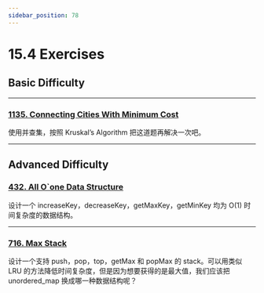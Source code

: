 ```yaml
---
sidebar_position: 78
---
```


# 15.4 Exercises

## Basic Difficulty

---

### [1135. Connecting Cities With Minimum Cost](https://leetcode.com/problems/connecting-cities-with-minimum-cost/)

使用并查集，按照 Kruskal’s Algorithm 把这道题再解决一次吧。

---

## Advanced Difficulty

### [432. All O`one Data Structure](https://leetcode.com/problems/all-oone-data-structure/)

设计一个 increaseKey，decreaseKey，getMaxKey，getMinKey 均为 O(1) 时间复杂度的数据结构。

---

### [716. Max Stack](https://leetcode.com/problems/max-stack/)

设计一个支持 push，pop，top，getMax 和 popMax 的 stack。可以用类似 LRU 的方法降低时间复杂度，但是因为想要获得的是最大值，我们应该把 unordered_map 换成哪一种数据结构呢？
